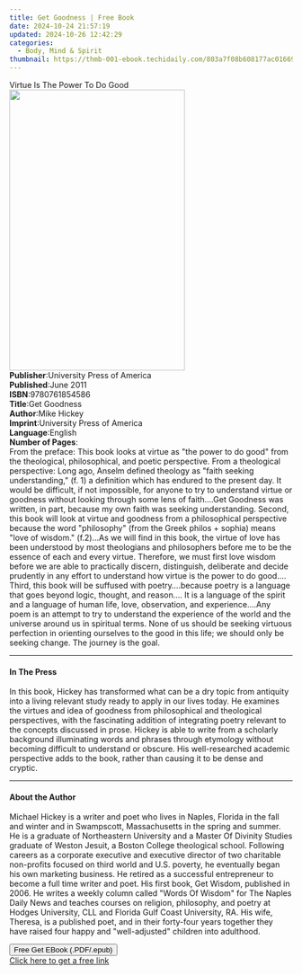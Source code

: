 ```yaml
---
title: Get Goodness | Free Book
date: 2024-10-24 21:57:19
updated: 2024-10-26 12:42:29
categories:
  - Body, Mind & Spirit
thumbnail: https://thmb-001-ebook.techidaily.com/803a7f08b608177ac01669444b8543fac01083bc0cb07f5db80977c0a6d46075.jpg
---
```

<main id="book-container">
  <div class="flex flex-col">
    <div class="book-brief flex-1 py-6 px-4 sm:p-6 md:py-10 md:px-8">
      <!-- brief-->
      <div class="book-brief-main">Virtue Is The Power To Do Good</div>
    </div>
    <div
      class="book-meta-info flex-1 grid gap-4 col-start-1 col-end-3 row-start-1 sm:mb-6 sm:grid-cols-4 lg:gap-6 lg:col-start-2 lg:row-end-6 lg:row-span-6 lg:mb-0"
    >
      <div
        class="book-meta-info-left place-content-center mt-4 p-4 text-sm leading-6 col-start-2 col-span-2 dark:text-slate-400"
      >
        <img
          class="w-full h-500 object-cover rounded-lg sm:h-255 sm:col-span-2 lg:col-span-full"
          src="https://img-001-ebook.techidaily.com/9aa13e80774421d8a7e6ea40edeb32684337b9e10eb09b2074131ec588f97a1a.jpg"
          alt=""
          width="312"
          height="500"
        />
      </div>
      <div
        class="book-meta-info-right mt-2 col-start-1 row-start-2 col-span-3 self-center"
      >
        <!-- meta data  -->
        <div class="flex flex-col px-4 md:px-8">
          <div class="flex-1">
            <strong>Publisher</strong>:<span class="px-2"
              >University Press of America</span
            >
          </div>
          <div class="flex-1">
            <strong>Published</strong>:<span class="px-2">June 2011</span>
          </div>
          <div class="flex-1">
            <strong>ISBN</strong>:<span class="px-2">9780761854586</span>
          </div>
          <div class="flex-1">
            <strong>Title</strong>:<span class="px-2">Get Goodness</span>
          </div>
          <div class="flex-1">
            <strong>Author</strong>:<span class="px-2">Mike Hickey</span>
          </div>
          <div class="flex-1">
            <strong>Imprint</strong>:<span class="px-2"
              >University Press of America</span
            >
          </div>
          <div class="flex-1">
            <strong>Language</strong>:<span class="px-2">English</span>
          </div>
          <div class="flex-1">
            <strong>Number of Pages</strong>:<span class="px-2"></span>
          </div>
        </div>
      </div>
    </div>
    <div class="book-description flex-1 py-6 px-4 sm:p-6 md:py-10 md:px-8">
      <div class="book-description-main">
        <div accordion-content="" id="description">
          From the preface: This book looks at virtue as "the power to do good"
          from the theological, philosophical, and poetic perspective. From a
          theological perspective: Long ago, Anselm defined theology as "faith
          seeking understanding," (f. 1) a definition which has endured to the
          present day. It would be difficult, if not impossible, for anyone to
          try to understand virtue or goodness without looking through some lens
          of faith.…Get Goodness was written, in part, because my own faith was
          seeking understanding. Second, this book will look at virtue and
          goodness from a philosophical perspective because the word
          "philosophy" (from the Greek philos + sophia) means "love of wisdom."
          (f.2)…As we will find in this book, the virtue of love has been
          understood by most theologians and philosophers before me to be the
          essence of each and every virtue. Therefore, we must first love wisdom
          before we are able to practically discern, distinguish, deliberate and
          decide prudently in any effort to understand how virtue is the power
          to do good.… Third, this book will be suffused with poetry….because
          poetry is a language that goes beyond logic, thought, and reason…. It
          is a language of the spirit and a language of human life, love,
          observation, and experience….Any poem is an attempt to try to
          understand the experience of the world and the universe around us in
          spiritual terms. None of us should be seeking virtuous perfection in
          orienting ourselves to the good in this life; we should only be
          seeking change. The journey is the goal.
        </div>
        <div class="accordion-fader"></div>
      </div>
    </div>
    <div class="book-excerpts flex-1 py-6 px-4 sm:p-6 md:py-10 md:px-8">
      <!-- excerpts-->
      <div class="book-excerpts-main">
        <hr />
        <h4 class="placeholder placeholder-heading">
          <span>In The Press</span>
        </h4>
        <p>
          In this book, Hickey has transformed what can be a dry topic from
          antiquity into a living relevant study ready to apply in our lives
          today. He examines the virtues and idea of goodness from philosophical
          and theological perspectives, with the fascinating addition of
          integrating poetry relevant to the concepts discussed in prose. Hickey
          is able to write from a scholarly background illuminating words and
          phrases through etymology without becoming difficult to understand or
          obscure. His well-researched academic perspective adds to the book,
          rather than causing it to be dense and cryptic.
        </p>
      </div>
    </div>
    <div class="book-about-author flex-1 py-6 px-4 sm:p-6 md:py-10 md:px-8">
      <!-- about author-->
      <div class="book-main-author-main">
        <hr />
        <h4 class="placeholder placeholder-heading">
          <span>About the Author</span>
        </h4>
        <p>
          Michael Hickey is a writer and poet who lives in Naples, Florida in
          the fall and winter and in Swampscott, Massachusetts in the spring and
          summer. He is a graduate of Northeastern University and a Master Of
          Divinity Studies graduate of Weston Jesuit, a Boston College
          theological school. Following careers as a corporate executive and
          executive director of two charitable non-profits focused on third
          world and U.S. poverty, he eventually began his own marketing
          business. He retired as a successful entrepreneur to become a full
          time writer and poet. His first book, Get Wisdom, published in 2006.
          He writes a weekly column called "Words Of Wisdom" for The Naples
          Daily News and teaches courses on religion, philosophy, and poetry at
          Hodges University, CLL and Florida Gulf Coast University, RA. His
          wife, Theresa, is a published poet, and in their forty-four years
          together they have raised four happy and "well-adjusted" children into
          adulthood.
        </p>
      </div>
    </div>
    <div class="book-free-get flex-1 py-6 px-4 sm:p-6 md:py-10 md:px-8">
      <button
        id="btn-free-get"
        class="bg-blue-500 hover:bg-blue-700 text-white font-bold py-2 px-4 rounded"
      >
        Free Get EBook (.PDF/.epub)
      </button>
      <div id="countdown-display" class="px-2 text-lg mt-2"></div>
      <a
        id="free-link"
        class="hidden bg-blue-500 hover:bg-blue-700 text-white font-bold py-2 px-4 rounded"
        href="https://www.ebooks.com/en-us/book/737227/get-goodness/mike-hickey/"
        target="_blank"
        >Click here to get a free link</a
      >
    </div>
    <script>
      let countdownTime = 0;
      let countdownInterval = null;
      document
        .getElementById('btn-free-get')
        .addEventListener('click', startCountdown);
      function startCountdown() {
        countdownTime = new Date().getTime() + 60000 * 3;
        countdownInterval = setInterval(updateCountdown, 1000);
        document.getElementById('btn-free-get').disabled = true;
        document
          .getElementById('btn-free-get')
          .classList.add('bg-gray-500', 'cursor-not-allowed');
      }
      function updateCountdown() {
        let currentTime = new Date().getTime();
        let timeLeft = countdownTime - currentTime;
        let secondsLeft = Math.floor(timeLeft / 1000);
        document.getElementById('countdown-display').innerHTML =
          `Remaining time: ${secondsLeft} seconds.`;
        if (secondsLeft <= 0) {
          clearInterval(countdownInterval);
          document.getElementById('btn-free-get').classList.add('hidden');
          document.getElementById('free-link').classList.remove('hidden');
          document.getElementById('countdown-display').innerHTML = '';
        }
      }
    </script>
  </div>
</main>
